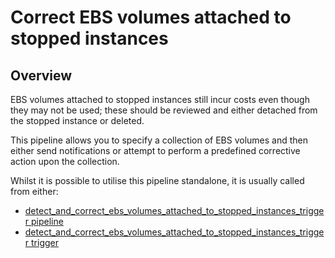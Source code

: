 # Correct EBS volumes attached to stopped instances

## Overview

EBS volumes attached to stopped instances still incur costs even though they may not be used; these should be reviewed and either detached from the stopped instance or deleted.

This pipeline allows you to specify a collection of EBS volumes and then either send notifications or attempt to perform a predefined corrective action upon the collection.

Whilst it is possible to utilise this pipeline standalone, it is usually called from either:
- [detect_and_correct_ebs_volumes_attached_to_stopped_instances_trigger pipeline](https://hub.flowpipe.io/mods/turbot/aws_thrifty/pipelines/aws_thrifty.pipeline.detect_and_correct_ebs_volumes_attached_to_stopped_instances_trigger)
- [detect_and_correct_ebs_volumes_attached_to_stopped_instances_trigger trigger](https://hub.flowpipe.io/mods/turbot/aws_thrifty/triggers/aws_thrifty.trigger.query.detect_and_correct_ebs_volumes_attached_to_stopped_instances_trigger)